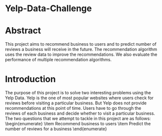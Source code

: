 # Yelp-Data-Challenge

# Abstract
This project aims to recommend business to users and to predict  number of reviews a business will receive in the future. The recommendation algorithm uses the review data to improve the recommendations. We also evaluate the performance of multiple recommendation algorithms.

# Introduction
The purpose of this project is to solve two interesting problems using the Yelp Data. Yelp is the one of most popular websites where users check for reviews before visiting a particular business. But Yelp does not provide recommendations at this point of time. Users have to go through the reviews of each business and decide whether to visit a particular business. The two questions that we attempt to tackle in this project are as follows:
\begin{enumerate}
    \item Recommend business to users
    \item Predict the number of reviews for a business
\end{enumerate}
